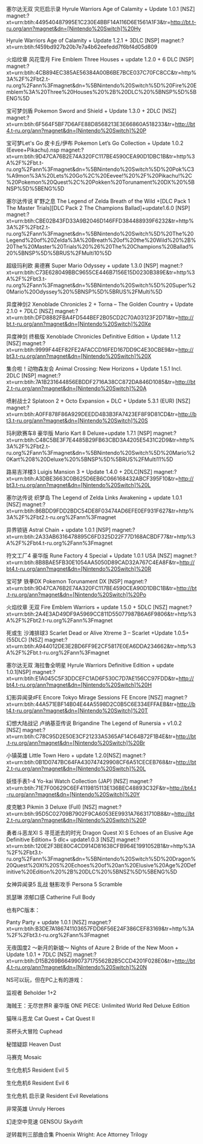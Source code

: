 塞尔达无双 灾厄启示录 Hyrule Warriors Age of Calamity + Update 1.0.1 [NSZ]
magnet:?xt=urn:btih:449540487995E1C230E4BBF14A116D6E1561A1F3&tr=http://bt.t-ru.org/ann?magnet&dn=[Nintendo%20Switch]%20Hy

Hyrule Warriors Age of Calamity + Update 1.2.1 + 3DLC [NSP]
magnet:?xt=urn:btih:f459bd927b20b7e7a4b62eefedd7f6bf4d05d809

火焰纹章 风花雪月 Fire Emblem Three Houses + update 1.2.0 + 6 DLC [NSP]
magnet:?xt=urn:btih:4CB894EC385AE56384A00B6BE7BCE037C70FC8CC&tr=http%3A%2F%2Fbt2.t-ru.org%2Fann%3Fmagnet&dn=%5BNintendo%20Switch%5D%20Fire%20Emblem%3A%20Three%20Houses%20%2B%20DLC%20%5BNSP%5D%5BENG%5D

宝可梦剑盾  Pokemon Sword and Shield + Update 1.3.0 + 2DLC [NSZ] 
magnet:?xt=urn:btih:6F564F5BF7D6AFE88D8568213E3E66860A518233&tr=http://bt4.t-ru.org/ann?magnet&dn=[Nintendo%20Switch]%20P

宝可梦Let's Go 皮卡丘/伊布 Pokemon Let’s Go Collection + Update 1.0.2 (Eevee+Pikachu).nsp
magnet:?xt=urn:btih:9D47CA76B2E74A320FC117BE4590CEA90D1DBC1B&tr=http%3A%2F%2Fbt.t-ru.org%2Fann%3Fmagnet&dn=%5BNintendo%20Switch%5D%20Pok%C3%A9mon%3A%20Lets%20Go%2C%20Eevee!%20%2F%20Pikachu!%2C%20Pokemon%20Quest%2C%20Pokken%20Torunament%20DX%20%5BNSP%5D%5BENG%5D

塞尔达传说 旷野之息 The Legend of Zelda Breath of the Wild +[DLC Pack 1 The Master Trials][DLC Pack 2 The Champions Ballad]+update1.6.0 [NSP]
magnet:?xt=urn:btih:CBE02B43FD33A9B2046D146FFD384488939F6232&tr=http%3A%2F%2Fbt2.t-ru.org%2Fann%3Fmagnet&dn=%5BNintendo%20Switch%5D%20The%20Legend%20of%20Zelda%3A%20Breath%20of%20the%20Wild%20%2B%20The%20Master%20Trials%20%26%20The%20Champions%20Ballad%20%5BNSP%5D%5BRUS%2FMulti10%5D

超级玛利欧 奥德赛 Super Mario Odyssey + update 1.3.0 [NSP]
magnet:?xt=urn:btih:C73E628049BBC9655CE446B7156E15D0230B389E&tr=http%3A%2F%2Fbt3.t-ru.org%2Fann%3Fmagnet&dn=%5BNintendo%20Switch%5D%20Super%20Mario%20Odyssey%20%5BNSP%5D%5BRUS%2FMulti%5D

异度神剑2 Xenoblade Chronicles 2 + Torna – The Golden Country + Update 2.1.0 + 7DLC [NSZ]
magnet:?xt=urn:btih:DFD8882FBA4FD544BEF2B05CD2C70A03123F2D71&tr=http://bt.t-ru.org/ann?magnet&dn=[Nintendo%20Switch]%20Xe

异度神剑 终极版 Xenoblade Chronicles Definitive Edition + Update 1.1.2 [NSZ]
magnet:?xt=urn:btih:9999F44EF82FE2AFACCD16FED167DD9C4E30CBE9&tr=http://bt3.t-ru.org/ann?magnet&dn=[Nintendo%20Switch]%20X

集合啦！动物森友会 Animal Crossing: New Horizons + Update 1.5.1 Incl. 2DLC [NSP] 
magnet:?xt=urn:btih:7A1B231644856EBDDF2716A38CC872DA846D1085&tr=http://bt2.t-ru.org/ann?magnet&dn=[Nintendo%20Switch]%20A

喷射战士2 Splatoon 2 + Octo Expansion + DLC + Update 5.3.1 (EUR) [NSZ]
magnet:?xt=urn:btih:A0FF878F86A929DEEDD4B3B3FA7423EF8F9D81CD&tr=http://bt3.t-ru.org/ann?magnet&dn=[Nintendo%20Switch]%20S

玛利欧赛车8 豪华版 Mario Kart 8 Deluxe+update 1.7.1 [NSP]
magnet:?xt=urn:btih:C48C5BE3F7E4485B29FB63CBD3A4205E5431C2D9&tr=http%3A%2F%2Fbt2.t-ru.org%2Fann%3Fmagnet&dn=%5BNintendo%20Switch%5D%20Mario%20Kart%208%20Deluxe%20%5BNSP%5D%5BRUS%2FMulti11%5D

路易吉洋楼3 Luigis Mansion 3 + Update 1.4.0 + 2DLC[NSZ]
magnet:?xt=urn:btih:A3DBE3663C0B625D6EB6C066168432ABCF395F10&tr=http://bt3.t-ru.org/ann?magnet&dn=[Nintendo%20Switch]%20L

塞尔达传说 织梦岛 The Legend of Zelda Links Awakening + update 1.0.1 [NSZ]
magnet:?xt=urn:btih:86BDD9FDD2BDC54DE8F03474AD6EFE0EF931F627&tr=http%3A%2F%2Fbt2.t-ru.org%2Fann%3Fmagnet

异界锁链 Astral Chain + update 1.0.1 [NSP]
magnet:?xt=urn:btih:2A33AB6316478895C6FD325D22F77D168ACBDF77&tr=http%3A%2F%2Fbt4.t-ru.org%2Fann%3Fmagnet

符文工厂4 豪华版 Rune Factory 4 Special + Update 1.0.1 USA [NSZ]
magnet:?xt=urn:btih:8B8BAE5FB30E1054AA5050D89CAD32A767C4EA8F&tr=http://bt4.t-ru.org/ann?magnet&dn=[Nintendo%20Switch]%20R

宝可梦 铁拳DX Pokemon Torunament DX [NSP]
magnet:?xt=urn:btih:9D47CA76B2E74A320FC117BE4590CEA90D1DBC1B&tr=http://bt.t-ru.org/ann?magnet&dn=[Nintendo%20Switch]%20Po

火焰纹章 无双 Fire Emblem Warriors + update 1.5.0 + 5DLC [NSZ]
magnet:?xt=urn:btih:2A4E3AD49DF9A5969CC811D55077987B6A6F9806&tr=http%3A%2F%2Fbt2.t-ru.org%2Fann%3Fmagnet

死或生 沙滩排球3 Scarlet Dead or Alive Xtreme 3 – Scarlet +Update 1.0.5+(55DLC) [NSZ]
magnet:?xt=urn:btih:A944012DE3E2BD6FF9E2CF5817E0EA6DDA234662&tr=http%3A%2F%2Fbt.t-ru.org%2Fann%3Fmagnet

塞尔达无双 海拉鲁全明星 Hyrule Warriors Definitive Edition + update 1.0.1[NSP] 
magnet:?xt=urn:btih:E1A045C5F3DDCEFC1AD6F530C7D7AE156CC97FDD&tr=http://bt4.t-ru.org/ann?magnet&dn=[Nintendo%20Switch]%20H

幻影异闻录♯FE Encore Tokyo Mirage Sessions FE Encore [NSZ]
magnet:?xt=urn:btih:44A571EBF14B04E44A5598D2C0B5C6E334EFFAEB&tr=http://bt4.t-ru.org/ann?magnet&dn=[Nintendo%20Switch]%20T

幻想大陆战记 卢纳基亚传说 Brigandine The Legend of Runersia + v1.0.2 [NSZ]
magnet:?xt=urn:btih:C78C95D2E50E3CF21233A5365AF14C64B72F1B4E&tr=http://bt.t-ru.org/ann?magnet&dn=[Nintendo%20Switch]%20Br

小镇英雄 Little Town Hero + update 1.2.0[NSZ]
magnet:?xt=urn:btih:0B1D0747BC64FA430747429908CF6A51CECEB768&tr=http://bt2.t-ru.org/ann?magnet&dn=[Nintendo%20Switch]%20L

妖怪手表1-4 Yo-kai Watch Collection (JAP) [NSZ]
magnet:?xt=urn:btih:71E7F00629C6EF4119815113E136BEC48893C32F&tr=http://bt4.t-ru.org/ann?magnet&dn=[Nintendo%20Switch]%20Y

皮克敏3 Pikmin 3 Deluxe (Full) [NSZ]
magnet:?xt=urn:btih:95D5C02709B7902F9CA6053EE9931A76631710B8&tr=http://bt2.t-ru.org/ann?magnet&dn=[Nintendo%20Switch]%20P

勇者斗恶龙XI S 寻觅逝去的时光 Dragon Quest XI S Echoes of an Elusive Age Definitive Edition+ 5 dlc+ update1.0.3 [NSZ]
magnet:?xt=urn:btih:120E2F3BE80C4CD914D81638CFB964E1991052B1&tr=http%3A%2F%2Fbt3.t-ru.org%2Fann%3Fmagnet&dn=%5BNintendo%20Switch%5D%20Dragon%20Quest%20XI%20S%20Echoes%20of%20an%20Elusive%20Age%20Definitive%20Edition%20%2B%20DLC%20%5BNSZ%5D%5BENG%5D

女神异闻录5 乱战 魅影攻手 Persona 5 Scramble

凯瑟琳 浓郁口感 Catherine Full Body




也有PC版本：

Panty Party + update 1.0.1 [NSZ]
magnet:?xt=urn:btih:B3DE7A186741103657FDD6F56E24F386CEF83169&tr=http%3A%2F%2Fbt3.t-ru.org%2Fann%3Fmagnet

无夜国度2 ～新月的新娘～ Nights of Azure 2 Bride of the New Moon + Update 1.0.1 + 7DLC [NSZ]
magnet:?xt=urn:btih:D15B269B664990737175562B2B5CCD4201F028E0&tr=http://bt4.t-ru.org/ann?magnet&dn=[Nintendo%20Switch]%20N





NS可以玩，但在PC上有的游戏：

监视者 Beholder 1+2

海贼王：无尽世界R 豪华版 ONE PIECE: Unlimited World Red Deluxe Edition

猫咪斗恶龙 Cat Quest + Cat Quest II

茶杯头大冒险 Cuphead

秘馆疑踪 Heaven Dust

马赛克 Mosaic

生化危机5 Resident Evil 5

生化危机6 Resident Evil 6

生化危机 启示录 Resident Evil Revelations

非常英雄 Unruly Heroes

幻走空中竞速 GENSOU Skydrift

逆转裁判三部曲合集 Phoenix Wright: Ace Attorney Trilogy
